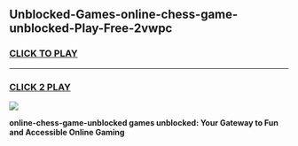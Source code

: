 
## Unblocked-Games-online-chess-game-unblocked-Play-Free-2vwpc
<h3>
<a href="https://premium76.site?title=online-chess-game-unblocked&ref=15A">CLICK TO PLAY</a></h3>
<hr>

<h3>
<a href="https://premium76.site?title=online-chess-game-unblocked&ref=15A">CLICK 2 PLAY</a>
  
</h3>

<a href="https://premium76.site?title=online-chess-game-unblocked&ref=15A"><img src="https://clearcache.store/games.png"></a>


**online-chess-game-unblocked games unblocked: Your Gateway to Fun and Accessible Online Gaming**

